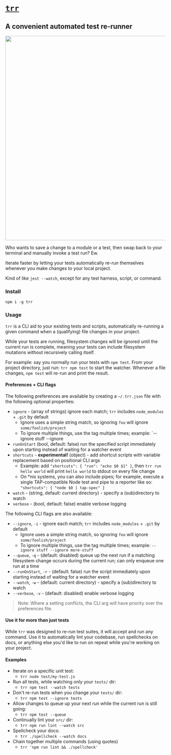 # [`trr`](https://www.npmjs.com/package/trr)
## A convenient automated test re-runner

<img src="https://user-images.githubusercontent.com/200964/151686284-f3f44858-0281-4f28-bbe1-e1f554931547.gif" width=640>

Who wants to save a change to a module or a test, then swap back to your terminal and manually invoke a test run? Ew.

Iterate faster by letting your tests automatically re-run themselves whenever you make changes to your local project.

Kind of like `jest --watch`, except for any test harness, script, or command.


### Install

`npm i -g trr`


### Usage

`trr` is a CLI aid to your existing tests and scripts, automatically re-running a given command when a (qualifying) file changes in your project.

While your tests are running, filesystem changes will be ignored until the current run is complete, meaning your tests can include filesystem mutations without recursively calling itself.

For example: say you normally run your tests with `npm test`. From your project directory, just run: `trr npm test` to start the watcher. Whenever a file changes, `npm test` will re-run and print the result.


#### Preferences + CLI flags

The following preferences are available by creating a `~/.trr.json` file with the following optional properties:

- `ignore` - (array of strings) ignore each match; `trr` includes `node_modules` + `.git` by default
  - Ignore uses a simple string match, so ignoring `foo` will ignore `some/foolish/project`
  - To ignore multiple things, use the tag multiple times; example: `--ignore stuff --ignore
- `runOnStart` (bool, default: false) run the specified script immediately upon starting instead of waiting for a watcher event
- `shortcuts` - **experimental!** (object) - add shortcut scripts with variable replacement based on positional CLI args
  - Example: add `"shortcuts": { "run": "echo $0 $1" }`, then `trr run hello world` will print `hello world` to stdout on every file change
  - On *nix systems, you can also include pipes; for example, execute a single TAP-compatible Node test and pipe to a reporter like so: `"shortcuts": { "node $0 | tap-spec" }`
- `watch` - (string, default: current directory) - specify a (sub)directory to watch
- `verbose` - (bool, default: false) enable verbose logging

The following CLI flags are also available:

- `--ignore`, `-i` - ignore each match; `trr` includes `node_modules` + `.git` by default
  - Ignore uses a simple string match, so ignoring `foo` will ignore `some/foolish/project`
  - To ignore multiple things, use the tag multiple times; example: `--ignore stuff --ignore more-stuff`
- `--queue`, `-q` - (default: disabled) queue up the next run if a matching filesystem change occurs during the current run; can only enqueue one run at a time
- `--runOnStart`, `-r` - (default: false) run the script immediately upon starting instead of waiting for a watcher event
- `--watch`, `-w` - (default: current directory) - specify a (sub)directory to watch
- `--verbose`, `-v` - (default: disabled) enable verbose logging

> Note: Where a setting conflicts, the CLI arg will have priority over the preferences file.


#### Use it for more than just tests

While `trr` was designed to re-run test suites, it will accept and run any command. Use it to automatically lint your codebase, run spellchecks on docs, or anything else you'd like to run on repeat while you're working on your project.


#### Examples

- Iterate on a specific unit test:
  - `trr node test/my-test.js`
- Run all tests, while watching only your `tests/` dir:
  - `trr npm test --watch tests`
- Don't re-run tests when you change your `tests/` dir:
  - `trr npm test --ignore tests`
- Allow changes to queue up your next run while the current run is still going:
  - `trr npm test --queue`
- Continually lint your `src/` dir:
  - `trr npm run lint --watch src`
- Spellcheck your docs:
  - `trr ./spellcheck --watch docs`
- Chain together multiple commands (using quotes)
  - `trr 'npm run lint && ./spellcheck'`
